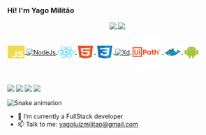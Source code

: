### Hi! I'm Yago Militão

<div align="center">
  <a href="https://github.com/YagoMilitao/github-readme-stats">
  <img height="200em" align="center" src="https://github-readme-stats.vercel.app/api?username=YagoMilitao&show_icons=true&theme=chartreuse-dark&include_all_commits=true&count_private=true"/>
  <img height=200 align="center" src="https://github-readme-stats.vercel.app/api/top-langs?username=YagoMilitao&layout=compact&langs_count=8&card_width=320&theme=chartreuse-dark" />
</div> 
  
  <div style="display: inline_block"><br>
  <img align="center" alt="Javascript" height="30" width="40" src="https://raw.githubusercontent.com/devicons/devicon/master/icons/javascript/javascript-plain.svg">
  <img align="center" alt="NodeJs" height="30" width="40" src="https://cdn.jsdelivr.net/gh/devicons/devicon/icons/nodejs/nodejs-original.svg">
  <img align="center" alt="React" height="30" width="40" src="https://raw.githubusercontent.com/devicons/devicon/master/icons/react/react-original.svg">
  <img align="center" alt="HTML" height="30" width="40" src="https://raw.githubusercontent.com/devicons/devicon/master/icons/html5/html5-original.svg">
  <img align="center" alt="CSS" height="30" width="40" src="https://raw.githubusercontent.com/devicons/devicon/master/icons/css3/css3-original.svg">
  <img align="center" alt="Xd" height="30" width="40" src="https://cdn.jsdelivr.net/gh/devicons/devicon/icons/xd/xd-line.svg">
  <img align="center" alt="UiPath" heigth="50" width="70" src="https://github.com/Yagolis/yagolis.github.io/blob/master/css/uipath-vector-logo.svg">
  <img align="center" alt="Docker" height="30" width="40" src="https://raw.githubusercontent.com/devicons/devicon/master/icons/docker/docker-original.svg">
  <img align="center" alt="Android" height="30" width="40" src="https://raw.githubusercontent.com/devicons/devicon/master/icons/android/android-original.svg">
  </div>
  
  # #

 <div>
  <a href = "mailto:yagoluizmilitao@gmail.com"><img src="https://img.shields.io/badge/Gmail-D14836?style=for-the-badge&logo=gmail&logoColor=white" target="_blank"></a>
  <a href ="mailto:yagomilitao@outlook.com"><img src="https://img.shields.io/badge/Microsoft_Outlook-0078D4?style=for-the-badge&logo=microsoft-outlook&logoColor=white" target="_blank"></a>
  <a href="https://www.linkedin.com/in/yagomilitao/" target="_blank"><img src="https://img.shields.io/badge/-LinkedIn-%230077B5?style=for-the-badge&logo=linkedin&logoColor=white" target="_blank"></a>
  <a href="https://www.behance.net/yagomilitao" target="_blank"><img src="https://img.shields.io/badge/Behance-1769ff?style=for-the-badge&logo=behance&logoColor=white" target="_blank"></a>
 </div>

 <div>
   
  ![Snake animation](https://github.com/YagoMilitao/YagoMilitao/blob/output/github-contribution-grid-snake.svg)
 
</div>

- 🔭 I’m currently a FullStack developer
- 📫 Talk to me: yagoluizmilitao@gmail.com


